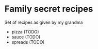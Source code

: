 # Family secret recipes

Set of recipes as given by my grandma

* pizza (TODO)
* sauce (TODO)
* spreads (TODO)